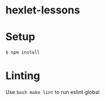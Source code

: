 # hexlet-lessons

# Setup
```bash
$ npm install
```

# Linting
Use ```bash make lint``` to run eslint global
